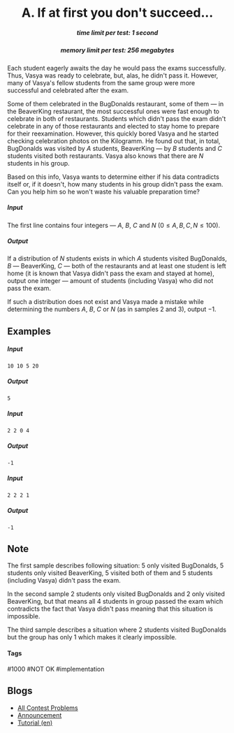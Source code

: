 <h1 style='text-align: center;'> A. If at first you don't succeed...</h1>

<h5 style='text-align: center;'>time limit per test: 1 second</h5>
<h5 style='text-align: center;'>memory limit per test: 256 megabytes</h5>

Each student eagerly awaits the day he would pass the exams successfully. Thus, Vasya was ready to celebrate, but, alas, he didn't pass it. However, many of Vasya's fellow students from the same group were more successful and celebrated after the exam.

Some of them celebrated in the BugDonalds restaurant, some of them — in the BeaverKing restaurant, the most successful ones were fast enough to celebrate in both of restaurants. Students which didn't pass the exam didn't celebrate in any of those restaurants and elected to stay home to prepare for their reexamination. However, this quickly bored Vasya and he started checking celebration photos on the Kilogramm. He found out that, in total, BugDonalds was visited by $A$ students, BeaverKing — by $B$ students and $C$ students visited both restaurants. Vasya also knows that there are $N$ students in his group.

Based on this info, Vasya wants to determine either if his data contradicts itself or, if it doesn't, how many students in his group didn't pass the exam. Can you help him so he won't waste his valuable preparation time?

##### Input

The first line contains four integers — $A$, $B$, $C$ and $N$ ($0 \leq A, B, C, N \leq 100$).

##### Output

If a distribution of $N$ students exists in which $A$ students visited BugDonalds, $B$ — BeaverKing, $C$ — both of the restaurants and at least one student is left home (it is known that Vasya didn't pass the exam and stayed at home), output one integer — amount of students (including Vasya) who did not pass the exam. 

If such a distribution does not exist and Vasya made a mistake while determining the numbers $A$, $B$, $C$ or $N$ (as in samples 2 and 3), output $-1$.

## Examples

##### Input


```text
10 10 5 20  

```
##### Output


```text
5
```
##### Input


```text
2 2 0 4  

```
##### Output


```text
-1
```
##### Input


```text
2 2 2 1  

```
##### Output


```text
-1
```
## Note

The first sample describes following situation: $5$ only visited BugDonalds, $5$ students only visited BeaverKing, $5$ visited both of them and $5$ students (including Vasya) didn't pass the exam.

In the second sample $2$ students only visited BugDonalds and $2$ only visited BeaverKing, but that means all $4$ students in group passed the exam which contradicts the fact that Vasya didn't pass meaning that this situation is impossible.

The third sample describes a situation where $2$ students visited BugDonalds but the group has only $1$ which makes it clearly impossible.



#### Tags 

#1000 #NOT OK #implementation 

## Blogs
- [All Contest Problems](../Codeforces_Round_491_(Div._2).md)
- [Announcement](../blogs/Announcement.md)
- [Tutorial (en)](../blogs/Tutorial_(en).md)
